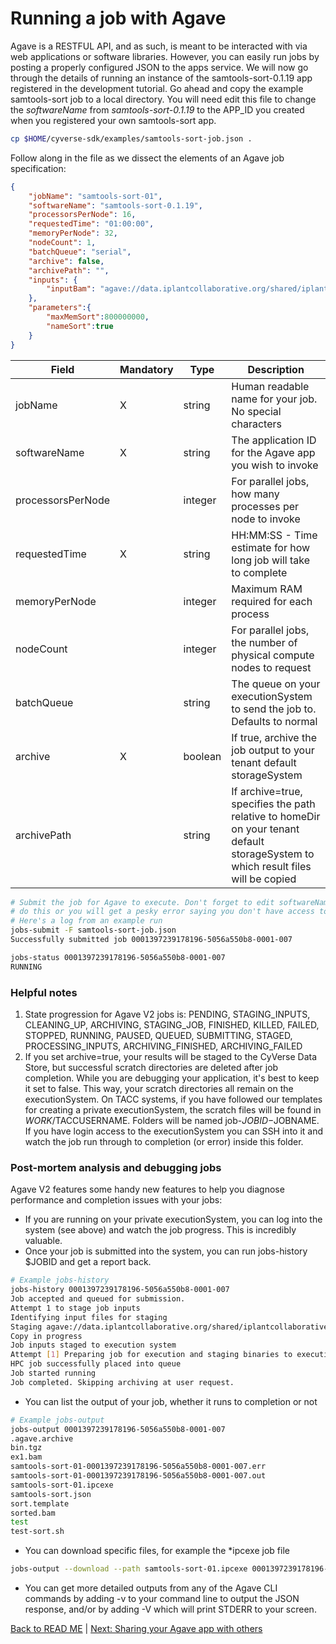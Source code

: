 Running a job with Agave
========================

Agave is a RESTFUL API, and as such, is meant to be interacted with via web applications or software libraries. However, you can easily run jobs by posting a properly configured JSON to the apps service. We will now go through the details of running an instance of the samtools-sort-0.1.19 app registered in the development tutorial. Go ahead and copy the example samtools-sort job to a local directory. You will need edit this file to change the *softwareName* from *samtools-sort-0.1.19* to the APP_ID you created when you registered your own samtools-sort app. 

```sh
cp $HOME/cyverse-sdk/examples/samtools-sort-job.json .
```

Follow along in the file as we dissect the elements of an Agave job specification:

```json
{
    "jobName": "samtools-sort-01",
    "softwareName": "samtools-sort-0.1.19",
    "processorsPerNode": 16,
    "requestedTime": "01:00:00",
    "memoryPerNode": 32,
    "nodeCount": 1,
    "batchQueue": "serial",
    "archive": false,
    "archivePath": "",
    "inputs": {
        "inputBam": "agave://data.iplantcollaborative.org/shared/iplantcollaborative/example_data/Samtools_mpileup/ex1.bam"
    },
    "parameters":{
    	"maxMemSort":800000000,
    	"nameSort":true
    }
}
```

| Field | Mandatory | Type | Description |
| ----- | --------- | ---- | ----------- |
| jobName | X | string | Human readable name for your job. No special characters |
| softwareName | X | string | The application ID for the Agave app you wish to invoke |
| processorsPerNode | | integer | For parallel jobs, how many processes per node to invoke |
| requestedTime | X | string | HH:MM:SS - Time estimate for how long job will take to complete |
| memoryPerNode | | integer | Maximum RAM required for each process |
| nodeCount | | integer | For parallel jobs, the number of physical compute nodes to request |
| batchQueue | | string | The queue on your executionSystem to send the job to. Defaults to normal |
| archive | X | boolean | If true, archive the job output to your tenant default storageSystem |
| archivePath | | string | If archive=true, specifies the path relative to homeDir on your tenant default storageSystem to which result files will be copied |

```sh
# Submit the job for Agave to execute. Don't forget to edit softwareName before
# do this or you will get a pesky error saying you don't have access to samtools-sort-0.1.19
# Here's a log from an example run
jobs-submit -F samtools-sort-job.json
Successfully submitted job 0001397239178196-5056a550b8-0001-007

jobs-status 0001397239178196-5056a550b8-0001-007
RUNNING
```

### Helpful notes
1. State progression for Agave V2 jobs is: PENDING, STAGING_INPUTS, CLEANING_UP, ARCHIVING, STAGING_JOB, FINISHED, KILLED, FAILED, STOPPED, RUNNING, PAUSED, QUEUED, SUBMITTING, STAGED, PROCESSING_INPUTS, ARCHIVING_FINISHED, ARCHIVING_FAILED
2. If you set archive=true, your results will be staged to the CyVerse Data Store, but successful scratch directories are deleted after job completion. While you are debugging your application, it's best to keep it set to false. This way, your scratch directories all remain on the executionSystem. On TACC systems, if you have followed our templates for creating a private executionSystem, the scratch files will be found in $WORK/$TACCUSERNAME. Folders will be named job-$JOBID-$JOBNAME. If you have login access to the executionSystem you can SSH into it and watch the job run through to completion (or error) inside this folder. 

### Post-mortem analysis and debugging jobs

Agave V2 features some handy new features to help you diagnose performance and completion issues with your jobs:

* If you are running on your private executionSystem, you can log into the system (see above) and watch the job progress. This is incredibly valuable.
* Once your job is submitted into the system, you can run jobs-history $JOBID and get a report back.
```sh
# Example jobs-history
jobs-history 0001397239178196-5056a550b8-0001-007
Job accepted and queued for submission.
Attempt 1 to stage job inputs
Identifying input files for staging
Staging agave://data.iplantcollaborative.org/shared/iplantcollaborative/example_data/Samtools_mpileup/ex1.bam to execution system
Copy in progress
Job inputs staged to execution system
Attempt [1] Preparing job for execution and staging binaries to execution system
HPC job successfully placed into queue
Job started running
Job completed. Skipping archiving at user request.
```
* You can list the output of your job, whether it runs to completion or not
```sh
# Example jobs-output
jobs-output 0001397239178196-5056a550b8-0001-007
.agave.archive
bin.tgz
ex1.bam
samtools-sort-01-0001397239178196-5056a550b8-0001-007.err
samtools-sort-01-0001397239178196-5056a550b8-0001-007.out
samtools-sort-01.ipcexe
samtools-sort.json
sort.template
sorted.bam
test
test-sort.sh
```
* You can download specific files, for example the *ipcexe job file
```sh
jobs-output --download --path samtools-sort-01.ipcexe 0001397239178196-5056a550b8-0001-007 
```
* You can get more detailed outputs from any of the Agave CLI commands by adding -v to your command line to output the JSON response, and/or by adding -V which will print STDERR to your screen.

[Back to READ ME](../README.md) | [Next: Sharing your Agave app with others](iplant-share-app.md)
